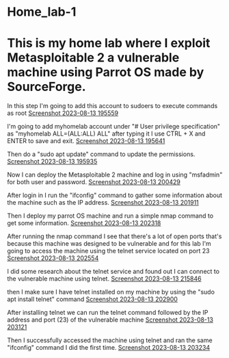 # Home_lab-1
# This is my home lab where I exploit Metasploitable 2 a vulnerable machine using Parrot OS made by SourceForge.

In this step I'm going to add this account to sudoers to execute commands as root
[Screenshot 2023-08-13 195559](https://github.com/ARG1509/Home_lab-1/assets/115385507/2a2a6fe6-5a31-4668-a108-8471129a6dfe)




I'm going to add myhomelab account under "# User privilege specification" as "myhomelab ALL=(ALL:ALL) ALL" after typing it I use CTRL + X and ENTER to save and exit.
[Screenshot 2023-08-13 195641](https://github.com/ARG1509/Home_lab-1/assets/115385507/b00cceab-36a7-4d86-8caa-ae76cab14c7f)




Then do a "sudo apt update" command to update the permissions.
[Screenshot 2023-08-13 195935](https://github.com/ARG1509/Home_lab-1/assets/115385507/cba8288f-f448-4f6f-9be4-9f789eb368fc)




Now I can deploy the Metasploitable 2 machine and log in using "msfadmin" for both user and password.
[Screenshot 2023-08-13 200429](https://github.com/ARG1509/Home_lab-1/assets/115385507/22035d6a-27bb-49f8-aa51-ec5b44752480)



After login in I run the "ifconfig" command to gather some information about the machine such as the IP address.
[Screenshot 2023-08-13 201911](https://github.com/ARG1509/Home_lab-1/assets/115385507/eba103b5-eba2-41f4-9f5a-4663ed113606)



Then I deploy my parrot OS machine and run a simple nmap command to get some information.
[Screenshot 2023-08-13 202318](https://github.com/ARG1509/Home_lab-1/assets/115385507/e49fb395-7038-4029-b644-ce1c1373f665)



After running the nmap command I see that there's a lot of open ports that's because this machine was designed to be vulnerable and for this lab I'm going to access the machine using the telnet service located on port 23
[Screenshot 2023-08-13 202554](https://github.com/ARG1509/Home_lab-1/assets/115385507/6da9c624-d810-419e-8979-5fa86f4444e9)



I did some research about the telnet service and found out I can connect to the vulnerable machine using telnet.
[Screenshot 2023-08-13 215846](https://github.com/ARG1509/Home_lab-1/assets/115385507/1c0c1e1e-a76d-4a57-8039-8b8a5582cd71)



then I make sure I have telnet installed on my machine by using the "sudo apt install telnet" command
[Screenshot 2023-08-13 202900](https://github.com/ARG1509/Home_lab-1/assets/115385507/031e9810-6b48-4ccf-abf5-017b0f125c46)



After installing telnet we can run the telnet command followed by the IP address and port (23) of the vulnerable machine 
[Screenshot 2023-08-13 203121](https://github.com/ARG1509/Home_lab-1/assets/115385507/9c7471e9-0b8a-450b-a5f5-88eb7621789d)



Then I successfully accessed the machine using telnet and ran the same "ifconfig" command I did the first time.
[Screenshot 2023-08-13 203234](https://github.com/ARG1509/Home_lab-1/assets/115385507/eb096252-3e2b-4c65-8dc0-e4e0688711f7)

